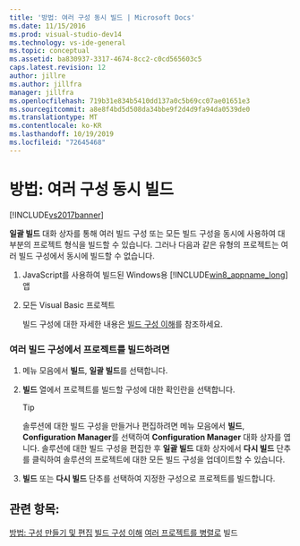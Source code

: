 ```yaml
---
title: '방법: 여러 구성 동시 빌드 | Microsoft Docs'
ms.date: 11/15/2016
ms.prod: visual-studio-dev14
ms.technology: vs-ide-general
ms.topic: conceptual
ms.assetid: ba830937-3317-4674-8cc2-c0cd565603c5
caps.latest.revision: 12
author: jillre
ms.author: jillfra
manager: jillfra
ms.openlocfilehash: 719b31e834b5410dd137a0c5b69cc07ae01651e3
ms.sourcegitcommit: a8e8f4bd5d508da34bbe9f2d4d9fa94da0539de0
ms.translationtype: MT
ms.contentlocale: ko-KR
ms.lasthandoff: 10/19/2019
ms.locfileid: "72645468"
---
```

# <a name="how-to-build-multiple-configurations-simultaneously"></a>방법: 여러 구성 동시 빌드
[!INCLUDE[vs2017banner](../includes/vs2017banner.md)]

**일괄 빌드** 대화 상자를 통해 여러 빌드 구성 또는 모든 빌드 구성을 동시에 사용하여 대부분의 프로젝트 형식을 빌드할 수 있습니다. 그러나 다음과 같은 유형의 프로젝트는 여러 빌드 구성에서 동시에 빌드할 수 없습니다.

1. JavaScript를 사용하여 빌드된 Windows용 [!INCLUDE[win8_appname_long](../includes/win8-appname-long-md.md)] 앱

2. 모든 Visual Basic 프로젝트

   빌드 구성에 대한 자세한 내용은 [빌드 구성 이해](../ide/understanding-build-configurations.md)를 참조하세요.

### <a name="to-build-a-project-in-multiple-build-configurations"></a>여러 빌드 구성에서 프로젝트를 빌드하려면

1. 메뉴 모음에서 **빌드**, **일괄 빌드**를 선택합니다.

2. **빌드** 열에서 프로젝트를 빌드할 구성에 대한 확인란을 선택합니다.

    > [!TIP]
    > 솔루션에 대한 빌드 구성을 만들거나 편집하려면 메뉴 모음에서 **빌드**, **Configuration Manager**를 선택하여 **Configuration Manager** 대화 상자를 엽니다. 솔루션에 대한 빌드 구성을 편집한 후 **일괄 빌드** 대화 상자에서 **다시 빌드** 단추를 클릭하여 솔루션의 프로젝트에 대한 모든 빌드 구성을 업데이트할 수 있습니다.

3. **빌드** 또는 **다시 빌드** 단추를 선택하여 지정한 구성으로 프로젝트를 빌드합니다.

## <a name="see-also"></a>관련 항목:
 [방법: 구성 만들기 및 편집](../ide/how-to-create-and-edit-configurations.md) [빌드 구성 이해](../ide/understanding-build-configurations.md) [여러 프로젝트를 병렬로](../msbuild/building-multiple-projects-in-parallel-with-msbuild.md) 빌드
